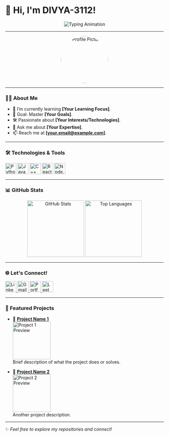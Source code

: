 # 👋 Hi, I'm DIVYA-3112!  
<p align="center">
  <img src="https://readme-typing-svg.herokuapp.com?font=Fira+Code&size=30&pause=1000&color=3F88C5&width=435&lines=Welcome+to+my+GitHub+Profile!;I'm+a+passionate+developer.;Coding+is+fun!+%F0%9F%92%BB" alt="Typing Animation"/>
</p>

---

<div align="center">
  <img src="https://avatars.githubusercontent.com/u/123456789?s=400&v=4" alt="Profile Picture" height="150" style="border-radius: 50%;"/>
</div>

---

### 👩‍💻 About Me
- 🌱 I’m currently learning **[Your Learning Focus]**.  
- 🎯 Goal: Master **[Your Goals]**.  
- 🛠 Passionate about **[Your Interests/Technologies]**.  
- 💬 Ask me about **[Your Expertise]**.  
- 📫 Reach me at **[your.email@example.com]**.

---

### 🛠️ Technologies & Tools
<p>
  <img src="https://img.shields.io/badge/-Python-3776AB?logo=python&logoColor=white&style=for-the-badge" alt="Python" height="35"/>
  <img src="https://img.shields.io/badge/-JavaScript-F7DF1E?logo=javascript&logoColor=black&style=for-the-badge" alt="JavaScript" height="35"/>
  <img src="https://img.shields.io/badge/-C++-00599C?logo=cplusplus&logoColor=white&style=for-the-badge" alt="C++" height="35"/>
  <img src="https://img.shields.io/badge/-React-61DAFB?logo=react&logoColor=black&style=for-the-badge" alt="React" height="35"/>
  <img src="https://img.shields.io/badge/-Node.js-339933?logo=nodedotjs&logoColor=white&style=for-the-badge" alt="Node.js" height="35"/>
</p>

---

### 📊 GitHub Stats  
<div align="center">
  <img height="180em" src="https://github-readme-stats.vercel.app/api?username=DIVYA-3112&show_icons=true&hide=issues&count_private=true&title_color=3F88C5&icon_color=79D1C8&text_color=718096&bg_color=ffffff" alt="GitHub Stats"/>
  <img height="180em" src="https://github-readme-stats.vercel.app/api/top-langs/?username=DIVYA-3112&layout=compact&title_color=3F88C5&text_color=718096&bg_color=ffffff" alt="Top Languages"/>
</div>

---

### 🌐 Let's Connect!
<p>
  <a href="https://www.linkedin.com/in/your-profile" target="_blank">
    <img src="https://img.shields.io/badge/-LinkedIn-0A66C2?logo=linkedin&logoColor=white&style=for-the-badge" alt="LinkedIn" height="35"/>
  </a>
  <a href="mailto:your.email@example.com">
    <img src="https://img.shields.io/badge/-Gmail-EA4335?logo=gmail&logoColor=white&style=for-the-badge" alt="Gmail" height="35"/>
  </a>
  <a href="https://yourportfolio.com" target="_blank">
    <img src="https://img.shields.io/badge/-Portfolio-000000?logo=github&logoColor=white&style=for-the-badge" alt="Portfolio" height="35"/>
  </a>
  <a href="https://leetcode.com/DIVYA-3112" target="_blank">
    <img src="https://img.shields.io/badge/-LeetCode-FFA116?logo=leetcode&logoColor=black&style=for-the-badge" alt="LeetCode" height="35"/>
  </a>
</p>

---

### 🔭 Featured Projects
- 🌟 **[Project Name 1](https://github.com/DIVYA-3112/Project1)**  
  <img src="https://raw.githubusercontent.com/DIVYA-3112/some-repo-name/master/assets/preview.gif" alt="Project 1 Preview" height="120px"/>  
  Brief description of what the project does or solves.
  
- 🌟 **[Project Name 2](https://github.com/DIVYA-3112/Project2)**  
  <img src="https://raw.githubusercontent.com/DIVYA-3112/some-repo-name/master/assets/preview2.gif" alt="Project 2 Preview" height="120px"/>  
  Another project description.

---

✨ *Feel free to explore my repositories and connect!*
